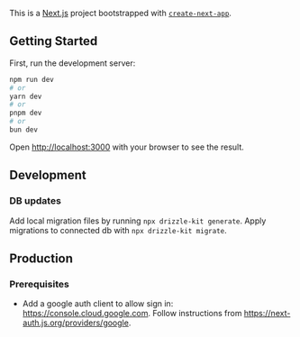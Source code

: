 This is a [Next.js](https://nextjs.org) project bootstrapped with [`create-next-app`](https://nextjs.org/docs/app/api-reference/cli/create-next-app).

## Getting Started

First, run the development server:

```bash
npm run dev
# or
yarn dev
# or
pnpm dev
# or
bun dev
```

Open [http://localhost:3000](http://localhost:3000) with your browser to see the result.

## Development

### DB updates

Add local migration files by running `npx drizzle-kit generate`.
Apply migrations to connected db with `npx drizzle-kit migrate`.

## Production

### Prerequisites

- Add a google auth client to allow sign in: https://console.cloud.google.com. Follow instructions from https://next-auth.js.org/providers/google.

